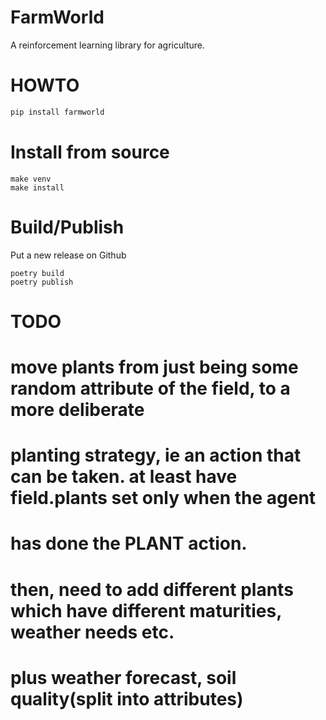 # FarmWorld

A reinforcement learning library for agriculture.

# HOWTO

```python
pip install farmworld
```

# Install from source

```
make venv
make install
```

# Build/Publish

Put a new release on Github

```
poetry build
poetry publish
```

# TODO

# move plants from just being some random attribute of the field, to a more deliberate
# planting strategy, ie an action that can be taken. at least have field.plants set only when the agent
# has done the PLANT action.
# then, need to add different plants which have different maturities, weather needs etc. 
# plus weather forecast, soil quality(split into attributes)